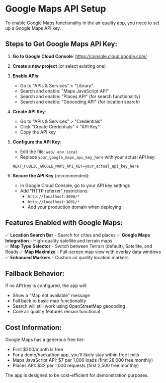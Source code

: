 # Google Maps API Setup

To enable Google Maps functionality in the air quality app, you need to set up a Google Maps API key.

## Steps to Get Google Maps API Key:

1. **Go to Google Cloud Console**: https://console.cloud.google.com/
2. **Create a new project** (or select existing one)
3. **Enable APIs**:
   - Go to "APIs & Services" > "Library"
   - Search and enable: "Maps JavaScript API"
   - Search and enable: "Places API" (for search functionality)
   - Search and enable: "Geocoding API" (for location search)

4. **Create API Key**:
   - Go to "APIs & Services" > "Credentials"
   - Click "Create Credentials" > "API Key"
   - Copy the API key

5. **Configure the API Key**:
   - Edit the file: `web/.env.local`
   - Replace `your_google_maps_api_key_here` with your actual API key:
   ```
   NEXT_PUBLIC_GOOGLE_MAPS_API_KEY=your_actual_api_key_here
   ```

6. **Secure the API Key** (recommended):
   - In Google Cloud Console, go to your API key settings
   - Add "HTTP referrer" restrictions:
     - `http://localhost:3000/*`
     - `http://localhost:3001/*`
     - Add your production domain when deploying

## Features Enabled with Google Maps:

✅ **Location Search Bar** - Search for cities and places
✅ **Google Maps Integration** - High-quality satellite and terrain maps  
✅ **Map Type Selector** - Switch between Terrain (default), Satellite, and Roads
✅ **Map Maximize** - Full-screen map view with overlay data windows
✅ **Enhanced Markers** - Custom air quality location markers

## Fallback Behavior:

If no API key is configured, the app will:
- Show a "Map not available" message
- Fall back to basic map functionality 
- Search will still work using OpenStreetMap geocoding
- Core air quality features remain functional

## Cost Information:

Google Maps has a generous free tier:
- First $200/month is free
- For a demo/hackathon app, you'll likely stay within free limits
- Maps JavaScript API: $7 per 1,000 loads (first 28,000 free monthly)
- Places API: $32 per 1,000 requests (first 2,500 free monthly)

The app is designed to be cost-efficient for demonstration purposes.